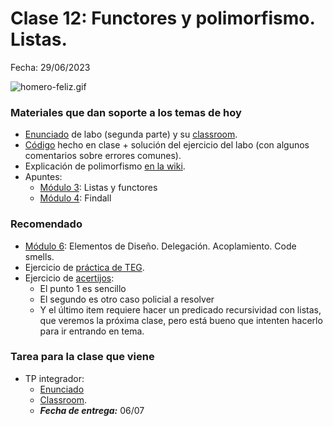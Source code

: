 # Clase 12: Functores y polimorfismo. Listas.

Fecha: 29/06/2023

![homero-feliz.gif](../2021/assets/homero-feliz.gif)

### Materiales que dan soporte a los temas de hoy

* [Enunciado](https://docs.google.com/document/d/1p6C__cfmJEJsn4IEVfdc-2g1Te4Vr87YViASMacKP-4/edit) de labo (segunda parte) y su [classroom](https://classroom.github.com/a/FVRwbkgM).
* [Código](https://github.com/pdepjm/2023-l-practica-functores-listas/blob/main/programa.pl) hecho en clase + solución del ejercicio del labo (con algunos comentarios sobre errores comunes).
* Explicación de polimorfismo [en la wiki](https://wiki.uqbar.org/wiki/articles/polimorfismo-en-el-paradigma-logico.html).
* Apuntes:
  * [Módulo 3](https://docs.google.com/document/d/1I8Xvss7LBuUjV-GGiag7C8d9wa3vUB6B37Qi4LG-ts0/edit#heading=h.dr7shnx76bwb): Listas y functores
  * [Módulo 4](https://docs.google.com/document/d/1GGair_St5yWvItKRZH-FY_X2CdDREr60TrsV0zSiO5I/edit#heading=h.3a0qkoeg9mih): Findall

### Recomendado

* [Módulo 6](https://drive.google.com/open?id=1eWnjBoiQTRJKx4THhmPnGYbBWTDlgx4Fph18GPtIqC0): Elementos de Diseño. Delegación. Acoplamiento. Code smells.
* Ejercicio de [práctica de TEG](https://docs.google.com/document/d/12RK1DhOHEH9PgKYJo3zH_trn1fOn8jB9bg304ZLMXbQ/edit).
* Ejercicio de [acertijos](https://docs.google.com/document/d/1ceEtqSEAgIpGZ-qdx4qhevLr7nmU80H9Dn4DD5y1Rp4/edit):
  -  El punto 1 es sencillo
  -  El segundo es otro caso policial a resolver
  -  Y el último item requiere hacer un predicado recursividad con listas, que veremos la próxima clase, pero está bueno que intenten hacerlo para ir entrando en tema.
  
### Tarea para la clase que viene 

* TP integrador:
  * [Enunciado](https://docs.google.com/document/d/1zCWrMU9x8CQ_Vf0hkx5yw13lsGdU_MBMJQVmAuEW0oI/edit)
  * [Classroom](https://classroom.github.com/a/ReOnBy2z).
  * ***Fecha de entrega:*** 06/07
